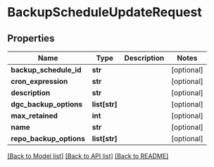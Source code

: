 # BackupScheduleUpdateRequest

## Properties
Name | Type | Description | Notes
------------ | ------------- | ------------- | -------------
**backup_schedule_id** | **str** |  | [optional] 
**cron_expression** | **str** |  | [optional] 
**description** | **str** |  | [optional] 
**dgc_backup_options** | **list[str]** |  | [optional] 
**max_retained** | **int** |  | [optional] 
**name** | **str** |  | [optional] 
**repo_backup_options** | **list[str]** |  | [optional] 

[[Back to Model list]](../README.md#documentation-for-models) [[Back to API list]](../README.md#documentation-for-api-endpoints) [[Back to README]](../README.md)

